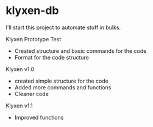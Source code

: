 # klyxen-db
I'll start this project to automate stuff in bulks.


Klyxen Prototype Test

- Created structure and basic commands for the code
- Format for the code structure


Klyxen v1.0

- created simple structure for the code
- Added more commands and functions
- Cleaner code


Klyxen v1.1

- Improved functions